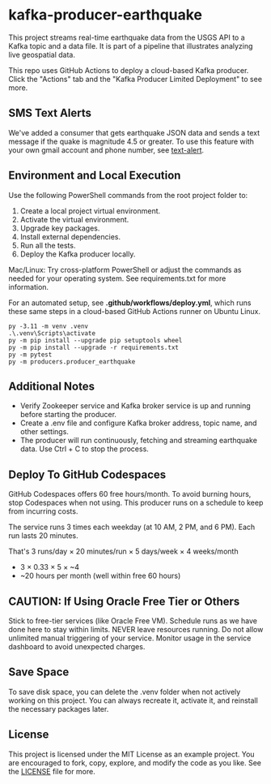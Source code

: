 # kafka-producer-earthquake

This project streams real-time earthquake data from the USGS API to a Kafka topic and a data file.
It is part of a pipeline that illustrates analyzing live geospatial data.

This repo uses GitHub Actions to deploy a cloud-based Kafka producer. 
Click the "Actions" tab and the "Kafka Producer Limited Deployment" to see more. 

## SMS Text Alerts

We've added a consumer that gets earthquake JSON data and sends a text message if the quake is magnitude 4.5 or greater.
To use this feature with your own gmail account and phone number, see [text-alert](https://github.com/denisecase/text-alert/).

## Environment and Local Execution

Use the following PowerShell commands from the root project folder to:

1. Create a local project virtual environment.
2. Activate the virtual environment.
3. Upgrade key packages.
4. Install external dependencies.
5. Run all the tests.
6. Deploy the Kafka producer locally. 

Mac/Linux: Try cross-platform PowerShell or adjust the commands as needed for your operating system. 
See requirements.txt for more information.

For an automated setup, see **.github/workflows/deploy.yml**, which runs these same steps in a cloud-based GitHub Actions runner on Ubuntu Linux.

```shell
py -3.11 -m venv .venv
.\.venv\Scripts\activate
py -m pip install --upgrade pip setuptools wheel
py -m pip install --upgrade -r requirements.txt
py -m pytest
py -m producers.producer_earthquake
```

## Additional Notes

- Verify Zookeeper service and Kafka broker service is up and running before starting the producer.
- Create a .env file and configure Kafka broker address, topic name, and other settings.
- The producer will run continuously, fetching and streaming earthquake data. Use Ctrl + C to stop the process.

## Deploy To GitHub Codespaces
GitHub Codespaces offers 60 free hours/month.
To avoid burning hours, stop Codespaces when not using.
This producer runs on a schedule to keep from incurring costs. 

The service runs 3 times each weekday (at 10 AM, 2 PM, and 6 PM). Each run lasts 20 minutes. 

That's 3 runs/day × 20 minutes/run × 5 days/week × 4 weeks/month
-  3 × 0.33 × 5 × ~4
-  ~20 hours per month (well within free 60 hours)

##  CAUTION: If Using Oracle Free Tier or Others
Stick to free-tier services (like Oracle Free VM).
Schedule runs as we have done here to stay within limits. 
NEVER leave resources running.
Do not allow unlimited manual triggering of your service. 
Monitor usage in the service dashboard to avoid unexpected charges.

## Save Space
To save disk space, you can delete the .venv folder when not actively working on this project.
You can always recreate it, activate it, and reinstall the necessary packages later. 

## License
This project is licensed under the MIT License as an example project. 
You are encouraged to fork, copy, explore, and modify the code as you like. 
See the [LICENSE](LICENSE.txt) file for more.
